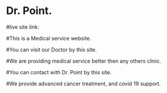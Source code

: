 # Dr. Point.

#live site link:

#This is a Medical service website.

#You can visit our Doctor by this site.

#We are providing medical service better then any others clinic.

#You can contact with Dr. Point by this site.

#We provide advanced cancer treatment, and covid 19 support.